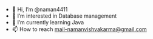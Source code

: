 - 👋 Hi, I’m @naman4411
- 👀 I’m interested in Database management
- 🌱 I’m currently learning Java
- 📫 How to reach mail-namanvishvakarma@gmail.com  

<!---
naman4411/naman4411 is a ✨ special ✨ repository because its `README.md` (this file) appears on your GitHub profile.
You can click the Preview link to take a look at your changes.
--->
